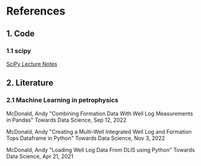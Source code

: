 # References

## 1. Code

### 1.1 scipy

[SciPy Lecture Notes](https://github.com/scipy-lectures/scipy-lecture-notes)

## 2. Literature 

### 2.1 Machine Learning in petrophysics

McDonald, Andy
"Combining Formation Data With Well Log Measurements in Pandas"
Towards Data Science, Sep 12, 2022

McDonald, Andy
"Creating a Multi-Well Integrated Well Log and Formation Tops Dataframe in Python"
Towards Data Science, Nov 3, 2022

McDonald, Andy
"Loading Well Log Data From DLIS using Python"
Towards Data Science, Apr 21, 2021



